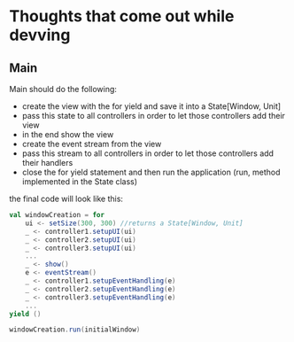 # Thoughts that come out while devving

## Main

Main should do the following:
- create the view with the for yield and save it into a State[Window, Unit]
- pass this state to all controllers in order to let those controllers add their view
- in the end show the view
- create the event stream from the view
- pass this stream to all controllers in order to let those controllers add their handlers
- close the for yield statement and then run the application (run, method implemented in the State class)

the final code will look like this:

```scala
val windowCreation = for 
    ui <- setSize(300, 300) //returns a State[Window, Unit]
    _ <- controller1.setupUI(ui)
    _ <- controller2.setupUI(ui)
    _ <- controller3.setupUI(ui)
    ...
    _ <- show()
    e <- eventStream()
    _ <- controller1.setupEventHandling(e)
    _ <- controller2.setupEventHandling(e)
    _ <- controller3.setupEventHandling(e)
    ...
yield ()

windowCreation.run(initialWindow)
```